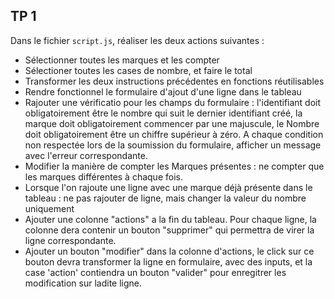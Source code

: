 ## TP 1

Dans le fichier ```script.js```, réaliser les deux actions suivantes : 
* Sélectionner toutes les marques et les compter
* Sélectioner toutes les cases de nombre, et faire le total
* Transformer les deux instructions précédentes en fonctions réutilisables
* Rendre fonctionnel le formulaire d'ajout d'une ligne dans le tableau
* Rajouter une vérificatio pour les champs du formulaire : l'identifiant doit obligatoirement être le nombre qui suit le dernier identifiant créé, la marque doit obligatoirement commencer par une majuscule, le Nombre doit obligatoirement être un chiffre supérieur à zéro. A chaque condition non respectée lors de la soumission du formulaire, afficher un message avec l'erreur correspondante.
* Modifier la manière de compter les Marques présentes : ne compter que les marques différentes à chaque fois.
* Lorsque l'on rajoute une ligne avec une marque déjà présente dans le tableau : ne pas rajouter de ligne, mais changer la valeur du nombre uniquement
* Ajouter une colonne "actions" a la fin du tableau. Pour chaque ligne, la colonne dera contenir un bouton "supprimer" qui permettra de virer la ligne correspondante.
* Ajouter un bouton "modifier" dans la colonne d'actions, le click sur ce bouton devra transformer la ligne en formulaire, avec des inputs, et la case 'action' contiendra un bouton "valider" pour enregitrer les modification sur ladite ligne.